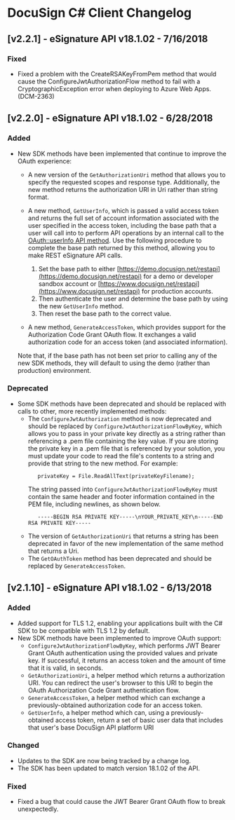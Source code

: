 # DocuSign C# Client Changelog

## [v2.2.1] - eSignature API v18.1.02 - 7/16/2018
### Fixed 
* Fixed a problem with the CreateRSAKeyFromPem method that would cause the ConfigureJwtAuthorizationFlow method to fail with a CryptographicException error when deploying to Azure Web Apps. (DCM-2363)

## [v2.2.0] - eSignature API v18.1.02 - 6/28/2018
### Added
* New SDK methods have been implemented that continue to improve the OAuth experience:
    * A new version of the `GetAuthorizationUri` method that allows you to specify the requested scopes and response type. Additionally, the new method returns the authorization URI in Uri rather than string format.
    * A new method, `GetUserInfo`, which is passed a valid access token and returns the full set of account information associated with the user specified in the access token, including the base path that a user will call into to perform API operations by an internal call to the [OAuth::userInfo API method](https://developers.docusign.com/esign-rest-api/guides/authentication/user-info-endpoints). Use the following procedure to complete the base path returned by this method, allowing you to make REST eSignature API calls.
      1. Set the base path to either [https://demo.docusign.net/restapi](https://demo.docusign.net/restapi) for a demo or developer sandbox account or [https://www.docusign.net/restapi](https://www.docusign.net/restapi) for production accounts.
      2.	Then authenticate the user and determine the base path by using the new `GetUserInfo` method.
      3.	Then reset the base path to the correct value.

    * A new method, `GenerateAccessToken`, which provides support for the Authorization Code Grant OAuth flow. It exchanges a valid authorization code for an access token (and associated information).    
    
  Note that, if the base path has not been set prior to calling any of the new SDK methods, they will default to using the demo (rather than production) environment.

### Deprecated
* Some SDK methods have been deprecated and should be replaced with calls to other, more recently implemented methods:
  * The `ConfigureJwtAuthorization` method is now deprecated and should be replaced by `ConfigureJwtAuthorizationFlowByKey`, which allows you to pass in your private key directly as a string rather than referencing a .pem file containing the key value. If you are storing the private key in a .pem file that is referenced by your solution, you must update your code to read the file's contents to a string and provide that string to the new method. For example:
    ```
       privateKey = File.ReadAllText(privateKeyFilename);
    ```
    The string passed into `ConfigureJwtAuthorizationFlowByKey` must contain the same header and footer information contained in the PEM file, including newlines, as shown below.
    ```
       -----BEGIN RSA PRIVATE KEY-----\nYOUR_PRIVATE_KEY\n-----END RSA PRIVATE KEY-----
    ```
  * The version of `GetAuthorizationUri` that returns a string has been deprecated in favor of the new implementation of the same method that returns a Uri.  
  * The `GetOAuthToken` method has been deprecated and should be replaced by `GenerateAccessToken`.

## [v2.1.10] - eSignature API v18.1.02 - 6/13/2018
### Added
* Added support for TLS 1.2, enabling your applications built with the C# SDK to be compatible with TLS 1.2 by default.
* New SDK methods have been implemented to improve OAuth support:
    * `ConfigureJwtAuthorizationFlowByKey`, which performs JWT Bearer Grant OAuth authentication using the provided values and private key. If successful, it returns an access token and the amount of time that it is valid, in seconds.
    * `GetAuthorizationUri`, a helper method which returns a authorization URI. You can redirect the user's browser to this URI to begin the OAuth Authorization Code Grant authentication flow.
    * `GenerateAccessToken`, a helper method which can exchange a previously-obtained authorization code for an access token.
    * `GetUserInfo`, a helper method which can, using a previously-obtained access token, return a set of basic user data that includes that user's base DocuSign API platform URI
    
### Changed
* Updates to the SDK are now being tracked by a change log.
* The SDK has been updated to match version 18.1.02 of the API.

### Fixed
* Fixed a bug that could cause the JWT Bearer Grant OAuth flow to break unexpectedly.

